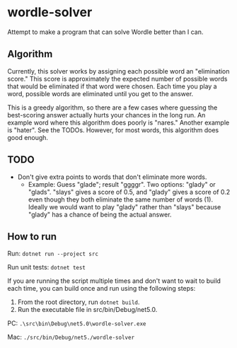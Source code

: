 # wordle-solver
Attempt to make a program that can solve Wordle better than I can.

## Algorithm

Currently, this solver works by assigning each possible word an "elimination score." This score is approximately the expected number of possible words that would be eliminated if that word were chosen. Each time you play a word, possible words are eliminated until you get to the answer.

This is a greedy algorithm, so there are a few cases where guessing the best-scoring answer actually hurts your chances in the long run. An example word where this algorithm does poorly is "nares." Another example is "hater". See the TODOs. However, for most words, this algorithm does good enough.

## TODO

* Don't give extra points to words that don't eliminate more words.
  * Example: Guess "glade"; result "ggggr". Two options: "glady" or "glads". "slays" gives a score of 0.5, and "glady" gives a score of 0.2 even though they both eliminate the same number of words (1). Ideally we would want to play "glady" rather than "slays" because "glady" has a chance of being the actual answer.

## How to run

Run: `dotnet run --project src`

Run unit tests: `dotnet test`

If you are running the script multiple times and don't want to wait to build each time, you can build once and run using the following steps:
1. From the root directory, run `dotnet build`.
2. Run the executable file in src/bin/Debug/net5.0.

PC: `.\src\bin\Debug\net5.0\wordle-solver.exe`

Mac: `./src/bin/Debug/net5./wordle-solver`